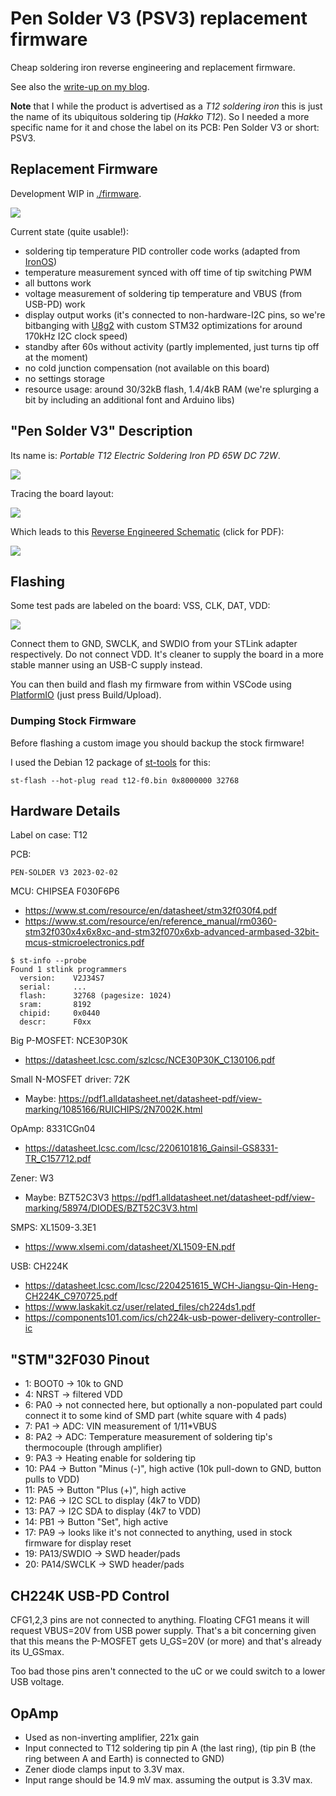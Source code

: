 # Pen Solder V3 (PSV3) replacement firmware

Cheap soldering iron reverse engineering and replacement firmware.

See also the [write-up on my blog](https://spezifisch.codeberg.page/tags/soldering-iron/).

**Note** that I while the product is advertised as a *T12 soldering iron* this is just the name of its ubiquitous soldering tip (*Hakko T12*).
So I needed a more specific name for it and chose the label on its PCB: Pen Solder V3 or short: PSV3.

## Replacement Firmware

Development WIP in [./firmware](./firmware).

![](./fwdisplay.jpg)

Current state (quite usable!):

* soldering tip temperature PID controller code works (adapted from [IronOS](https://github.com/Ralim/IronOS))
* temperature measurement synced with off time of tip switching PWM
* all buttons work
* voltage measurement of soldering tip temperature and VBUS (from USB-PD) work
* display output works (it's connected to non-hardware-I2C pins, so we're bitbanging with [U8g2](https://github.com/olikraus/u8g2) with custom STM32 optimizations for around 170kHz I2C clock speed)
* standby after 60s without activity (partly implemented, just turns tip off at the moment)
* no cold junction compensation (not available on this board)
* no settings storage
* resource usage: around 30/32kB flash, 1.4/4kB RAM (we're splurging a bit by including an additional font and Arduino libs)

## "Pen Solder V3" Description

Its name is: *Portable T12 Electric Soldering Iron PD 65W DC 72W*.

![](./ali_product.jpg)

Tracing the board layout:

![](./layout.jpg)

Which leads to this [Reverse Engineered Schematic](./pen_solder_v3.pdf) (click for PDF):

[![](pen_solder_v3_sch_preview.png)](./pen_solder_v3.pdf)

## Flashing

Some test pads are labeled on the board: VSS, CLK, DAT, VDD:

![](./swd.jpg)

Connect them to GND, SWCLK, and SWDIO from your STLink adapter respectively. Do not connect VDD. It's cleaner to supply the board in a more stable manner using an USB-C supply instead.

You can then build and flash my firmware from within VSCode using [PlatformIO](https://docs.platformio.org/en/latest/platforms/ststm32.html) (just press Build/Upload).

### Dumping Stock Firmware

Before flashing a custom image you should backup the stock firmware!

I used the Debian 12 package of [st-tools](https://github.com/stlink-org/stlink) for this:

```
st-flash --hot-plug read t12-f0.bin 0x8000000 32768
```

## Hardware Details

Label on case: T12

PCB:

```
PEN-SOLDER V3 2023-02-02
```

MCU: CHIPSEA F030F6P6
* https://www.st.com/resource/en/datasheet/stm32f030f4.pdf
* https://www.st.com/resource/en/reference_manual/rm0360-stm32f030x4x6x8xc-and-stm32f070x6xb-advanced-armbased-32bit-mcus-stmicroelectronics.pdf

```console
$ st-info --probe 
Found 1 stlink programmers
  version:    V2J34S7
  serial:     ...
  flash:      32768 (pagesize: 1024)
  sram:       8192
  chipid:     0x0440
  descr:      F0xx
```

Big P-MOSFET: NCE30P30K
* https://datasheet.lcsc.com/szlcsc/NCE30P30K_C130106.pdf

Small N-MOSFET driver: 72K
* Maybe: https://pdf1.alldatasheet.net/datasheet-pdf/view-marking/1085166/RUICHIPS/2N7002K.html

OpAmp: 8331CGn04
* https://datasheet.lcsc.com/lcsc/2206101816_Gainsil-GS8331-TR_C157712.pdf

Zener: W3
* Maybe: BZT52C3V3 https://pdf1.alldatasheet.net/datasheet-pdf/view-marking/58974/DIODES/BZT52C3V3.html

SMPS: XL1509-3.3E1
* https://www.xlsemi.com/datasheet/XL1509-EN.pdf

USB: CH224K
* https://datasheet.lcsc.com/lcsc/2204251615_WCH-Jiangsu-Qin-Heng-CH224K_C970725.pdf
* https://www.laskakit.cz/user/related_files/ch224ds1.pdf
* https://components101.com/ics/ch224k-usb-power-delivery-controller-ic

## "STM"32F030 Pinout

* 1: BOOT0 -> 10k to GND
* 4: NRST -> filtered VDD
* 6: PA0 -> not connected here, but optionally a non-populated part could connect it to some kind of SMD part (white square with 4 pads)
* 7: PA1 -> ADC: VIN measurement of 1/11*VBUS
* 8: PA2 -> ADC: Temperature measurement of soldering tip's thermocouple (through amplifier)
* 9: PA3 -> Heating enable for soldering tip
* 10: PA4 -> Button "Minus (-)", high active (10k pull-down to GND, button pulls to VDD)
* 11: PA5 -> Button "Plus (+)", high active
* 12: PA6 -> I2C SCL to display (4k7 to VDD)
* 13: PA7 -> I2C SDA to display (4k7 to VDD)
* 14: PB1 -> Button "Set", high active
* 17: PA9 -> looks like it's not connected to anything, used in stock firmware for display reset
* 19: PA13/SWDIO -> SWD header/pads
* 20: PA14/SWCLK -> SWD header/pads

## CH224K USB-PD Control

CFG1,2,3 pins are not connected to anything. Floating CFG1 means it will request VBUS=20V from USB power supply.
That's a bit concerning given that this means the P-MOSFET gets U_GS=20V (or more) and that's already its U_GSmax.

Too bad those pins aren't connected to the uC or we could switch to a lower USB voltage.

## OpAmp

* Used as non-inverting amplifier, 221x gain
* Input connected to T12 soldering tip pin A (the last ring), (tip pin B (the ring between A and Earth) is connected to GND)
* Zener diode clamps input to 3.3V max.
* Input range should be 14.9 mV max. assuming the output is 3.3V max.

